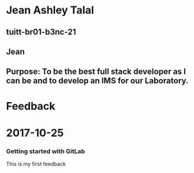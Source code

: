 # Jean Ashley Talal
## tuitt-br01-b3nc-21
## Jean
## Purpose: To be the best full stack developer as I can be and to develop an IMS for our Laboratory.

# Feedback
# 2017-10-25
### Getting started with GitLab
This is my first feedback
